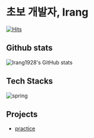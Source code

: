 # 초보 개발자, Irang

[![Hits](https://hits.seeyoufarm.com/api/count/incr/badge.svg?url=https%3A%2F%2Fgithub.com%2FIrang1928&count_bg=%2379C83D&title_bg=%23555555&icon=&icon_color=%23E7E7E7&title=hits&edge_flat=false)](https://hits.seeyoufarm.com)

## Github stats
![Irang1928's GitHub stats](https://github-readme-stats.vercel.app/api?username=Irang1928)

## Tech Stacks
![spring](https://img.shields.io/badge/Spring-6DB33F?style=for-the-badge&logo=spring&logoColor=white)

## Projects
- [practice](https://github.com/Irang1928/practice)
